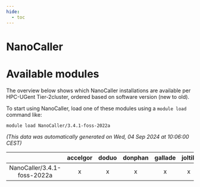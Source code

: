 ```yaml
---
hide:
  - toc
---
```


NanoCaller
==========

# Available modules


The overview below shows which NanoCaller installations are available per HPC-UGent Tier-2cluster, ordered based on software version (new to old).

To start using NanoCaller, load one of these modules using a `module load` command like:

```shell
module load NanoCaller/3.4.1-foss-2022a
```

*(This data was automatically generated on Wed, 04 Sep 2024 at 10:06:00 CEST)*  

| |accelgor|doduo|donphan|gallade|joltik|shinx|skitty|
| :---: | :---: | :---: | :---: | :---: | :---: | :---: | :---: |
|NanoCaller/3.4.1-foss-2022a|x|x|x|x|x|-|x|
